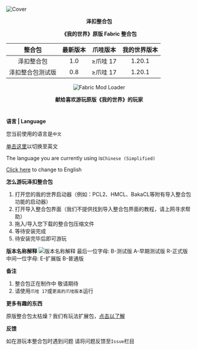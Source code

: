 ![Cover](https://github.com/ZfIxV/Zecoar-Modpack/blob/main/Zecoar%20Modpack%20-%20Header.png)
<div align="center">
  
**泽扣整合包**

**《我的世界》原版 Fabric 整合包**                                        

| 整合包 | 最新版本 | 爪哇版本 | 我的世界版本 |
| :-: | :-: | :-: | :-: |
| 泽扣整合包 | 1.0 | ≥爪哇 17 | 1.20.1 |
| 泽扣整合包测试版 | 0.8 | ≥爪哇 17 | 1.20.1 |
<p>
    <img src="https://img.shields.io/badge/Mod%20Loader-Fabric-dbd0b4?style=flat" alt="Fabric Mod Loader" />
</p>

</div>

<div align="center">
  
**献给喜欢游玩原版《我的世界》的玩家**

</div>

#               

**语言 | Language**

您当前使用的语言是`中文`

[单击这里](https://github.com/ZfIxV/Zecoar-Modpack/tree/main/README-EN.md)以切换至英文

The language you are currently using is`Chinese (Simplified)`

[Click here](https://github.com/ZfIxV/Zecoar-Modpack/tree/main/README-EN.md) to change to English

**怎么游玩泽扣整合包**

1. 打开您的我的世界启动器（例如：PCL2、HMCL、BakaCL等附有导入整合包功能的启动器）
2. 打开导入整合包界面（我们不提供找到导入整合包界面的教程，请上网寻求帮助）
3. 拖入/导入您下载的整合包压缩文件
4. 等待安装完成
5. 待安装完毕后即可游玩

**版本名称解释**
![版本名称解释](https://github.com/ZfIxV/Zecoar-Modpack/blob/main/ZH.png)
最后一位字母:
B-测试版
A-早期测试版
R-正式版
中间一位字母:
E-扩展版
B-普通版

**备注**

1.  <span id="ref2">整合包正在制作中 敬请期待</span>
2.  <span id="ref2">请使用`爪哇 17`或`更高的爪哇版本`运行</span>

**更多有趣的东西**

原版整合包太枯燥？我们有玩法扩展包，[点击以了解](https://github.com/ZfIxV/Zecoar-Modpack/tree/main/overrides/mods-expansion/README.md)

**反馈**

如在游玩本整合包时遇到问题 请将问题反馈至`Issue`栏目
